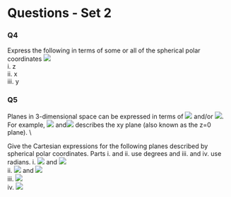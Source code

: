 # Questions - Set 2

### Q4 
Express the following in terms of some or all of the spherical polar coordinates <img src="https://render.githubusercontent.com/render/math?math=r, \theta"> \
i. z \
ii. x \
iii. y 


 
### Q5 
Planes in 3-dimensional space can be expressed in terms of <img src="https://render.githubusercontent.com/render/math?math=\theta"> and/or <img src="https://render.githubusercontent.com/render/math?math=\phi">. For example, <img src="https://render.githubusercontent.com/render/math?math=\theta=0"> and<img src="https://render.githubusercontent.com/render/math?math=\phi=0"> describes the xy plane (also known as the z=0 plane). \

Give the Cartesian expressions for the following planes described by spherical polar coordinates. Parts i. and ii. use degrees and iii. and iv. use radians.
i. <img src="https://render.githubusercontent.com/render/math?math=\theta=0"> and <img src="https://render.githubusercontent.com/render/math?math=\phi=90"> \
ii. <img src="https://render.githubusercontent.com/render/math?math=\theta=180"> and <img src="https://render.githubusercontent.com/render/math?math=\phi=0"> \
iii. <img src="https://render.githubusercontent.com/render/math?math=\theta=\frac{\pi}{2}"> \
iv. <img src="https://render.githubusercontent.com/render/math?math=\frac{\pi}{4}"> 
